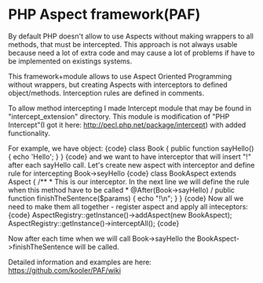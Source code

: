 # PHP Aspect framework(PAF)

By default PHP doesn't allow to use Aspects without making wrappers to all methods, that must be intercepted. This approach is not always usable because need a lot of extra code and may cause a lot of problems if have to be implemented on existings systems.

This framework+module allows to use Aspect Oriented Programming without wrappers, but creating Aspects with interceptors to defined object/methods. Interception rules are defined in comments.

To allow method intercepting I made Intercept module that may be found in "intercept_extension" directory.
This module is modification of "PHP Intercept"(I got it here: http://pecl.php.net/package/intercept) with added functionality.

For example, we have object:
{code}
class Book {
	public function sayHello() {
		echo 'Hello';
	}
}
{code}
and we want to have interceptor that will insert "!" after each sayHello call. Let's create new aspect with interceptor and define rule for intercepting Book->seyHello
{code}
class BookAspect extends Aspect {
	/**
	 * This is our interceptor. In the next line we will define the rule when this method have to be called
	 * @After(Book->sayHello)
	 /
	public function finishTheSentence($params) {
		echo "!\n";
	}
}
{code}
Now all we need to make them all together - register aspect and apply all inteceptors:
{code}
AspectRegistry::getInstance()->addAspect(new BookAspect);
AspectRegistry::getInstance()->interceptAll();
{code}

Now after each time when we will call Book->sayHello the BookAspect->finishTheSentence will be called.

Detailed information and examples are here: <https://github.com/kooler/PAF/wiki>